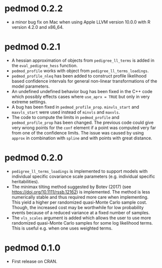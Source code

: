 # pedmod 0.2.2
* a minor bug fix on Mac when using Apple LLVM version 10.0.0 with R version
  4.2.0 and x86_64.

# pedmod 0.2.1
* A hessian approximation of objects from `pedigree_ll_terms` is added in 
  the `eval_pedigree_hess` function.
* `pedmod_profile` works with object from `pedigree_ll_terms_loadings`.
* `pedmod_profile_nleq` has been added to construct profile likelihood based 
  confidence intervals for general non-linear transformations of the model 
  parameters.
* An undefined undefined behavior bug has been fixed in the C++ code which 
  possibly effects cases where `use_aprx = TRUE` but only in very extreme 
  settings.
* A bug has been fixed in `pedmod_profile_prop`. `minvls_start` and 
  `maxvls_start` were used instead of `minvls` and `maxvls`.
* The code to compute the limits in `pedmod_profile` and `pedmod_profile_prop` 
  has been changed. The previous code could give very wrong points for the 
  `conf` element if a point was computed very far from one of the confidence 
  limits. The issue was caused by using `approx` in combination with 
  `spline` and with points with great distance.

# pedmod 0.2.0
* `pedigree_ll_terms_loadings` is implemented to support models with individual 
  specific covariance scale parameters (e.g. individual specific 
  heritabilities).
* The minimax tilting method suggested by Botev (2017) (see 
  https://doi.org/10.1111/rssb.12162) is implemented. The method is less 
  numerically stable and thus required more care when implementing. This yield a 
  higher per randomized quasi-Monte Carlo sample cost. Though, the increased 
  cost may be worthwhile for low probability events because of a reduced 
  variance at a fixed number of samples.
* The `vls_scales` argument is added which allows the user to use more 
  randomized quasi-Monte Carlo samples for some log likelihood terms. This is 
  useful e.g. when one uses weighted terms.

# pedmod 0.1.0 
* First release on CRAN.
